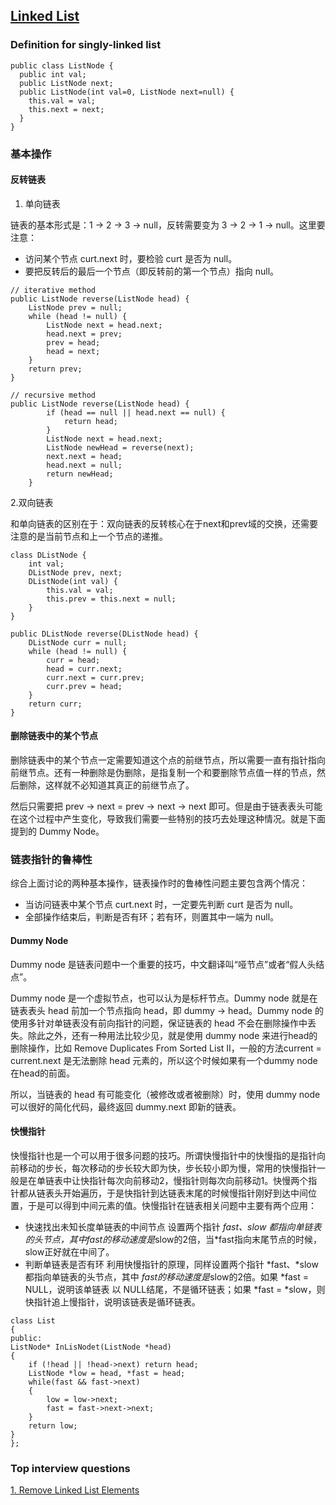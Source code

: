 ## [Linked List](./dataStructure.md)

### Definition for singly-linked list

```
public class ListNode {
  public int val;
  public ListNode next;
  public ListNode(int val=0, ListNode next=null) {
    this.val = val;
    this.next = next;
  }
}
```
### 基本操作
#### 反转链表

1. 单向链表

链表的基本形式是：1 -> 2 -> 3 -> null，反转需要变为 3 -> 2 -> 1 -> null。这里要注意：

* 访问某个节点 curt.next 时，要检验 curt 是否为 null。
* 要把反转后的最后一个节点（即反转前的第一个节点）指向 null。

```
// iterative method 
public ListNode reverse(ListNode head) {
    ListNode prev = null;
    while (head != null) {
        ListNode next = head.next;
        head.next = prev;
        prev = head;
        head = next;
    }
    return prev;
}

// recursive method 
public ListNode reverse(ListNode head) {
        if (head == null || head.next == null) {
            return head;
        }
        ListNode next = head.next;
        ListNode newHead = reverse(next);
        next.next = head;
        head.next = null;
        return newHead;
    }
```

2.双向链表

和单向链表的区别在于：双向链表的反转核心在于next和prev域的交换，还需要注意的是当前节点和上一个节点的递推。

```
class DListNode {
    int val;
    DListNode prev, next;
    DListNode(int val) {
        this.val = val;
        this.prev = this.next = null;
    }
}

public DListNode reverse(DListNode head) {
    DListNode curr = null;
    while (head != null) {
        curr = head;
        head = curr.next;
        curr.next = curr.prev;
        curr.prev = head;
    }
    return curr;
}
```

#### 删除链表中的某个节点

删除链表中的某个节点一定需要知道这个点的前继节点，所以需要一直有指针指向前继节点。还有一种删除是伪删除，是指复制一个和要删除节点值一样的节点，然后删除，这样就不必知道其真正的前继节点了。

然后只需要把 prev -> next = prev -> next -> next 即可。但是由于链表表头可能在这个过程中产生变化，导致我们需要一些特别的技巧去处理这种情况。就是下面提到的 Dummy Node。

### 链表指针的鲁棒性

综合上面讨论的两种基本操作，链表操作时的鲁棒性问题主要包含两个情况：

* 当访问链表中某个节点 curt.next 时，一定要先判断 curt 是否为 null。
* 全部操作结束后，判断是否有环；若有环，则置其中一端为 null。

#### Dummy Node

Dummy node 是链表问题中一个重要的技巧，中文翻译叫“哑节点”或者“假人头结点”。

Dummy node 是一个虚拟节点，也可以认为是标杆节点。Dummy node 就是在链表表头 head 前加一个节点指向 head，即 dummy -> head。Dummy node 的使用多针对单链表没有前向指针的问题，保证链表的 head 不会在删除操作中丢失。除此之外，还有一种用法比较少见，就是使用 dummy node 来进行head的删除操作，比如 Remove Duplicates From Sorted List II，一般的方法current = current.next 是无法删除 head 元素的，所以这个时候如果有一个dummy node在head的前面。

所以，当链表的 head 有可能变化（被修改或者被删除）时，使用 dummy node 可以很好的简化代码，最终返回 dummy.next 即新的链表。

#### 快慢指针

快慢指针也是一个可以用于很多问题的技巧。所谓快慢指针中的快慢指的是指针向前移动的步长，每次移动的步长较大即为快，步长较小即为慢，常用的快慢指针一般是在单链表中让快指针每次向前移动2，慢指针则每次向前移动1。快慢两个指针都从链表头开始遍历，于是快指针到达链表末尾的时候慢指针刚好到达中间位置，于是可以得到中间元素的值。快慢指针在链表相关问题中主要有两个应用：

* 快速找出未知长度单链表的中间节点 设置两个指针 *fast、*slow 都指向单链表的头节点，其中*fast的移动速度是*slow的2倍，当*fast指向末尾节点的时候，slow正好就在中间了。
* 判断单链表是否有环 利用快慢指针的原理，同样设置两个指针 *fast、*slow 都指向单链表的头节点，其中 *fast的移动速度是*slow的2倍。如果 *fast = NULL，说明该单链表 以 NULL结尾，不是循环链表；如果 *fast = *slow，则快指针追上慢指针，说明该链表是循环链表。

```
class List
{
public:
ListNode* InLisNodet(ListNode *head)
{
    if (!head || !head->next) return head;
    ListNode *low = head, *fast = head;
    while(fast && fast->next)
    {
        low = low->next;
        fast = fast->next->next;
    }
    return low;
}
};
```

### Top interview questions

[1. Remove Linked List Elements](../leetcode/removeLinkedListElements.md)

[](../leetcode/)

[](../leetcode/)

[](../leetcode/)
